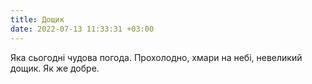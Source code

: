 ```yaml
---
title: Дощик
date: 2022-07-13 11:33:31 +03:00
---
```


Яка сьогодні чудова погода. Прохолодно, хмари на небі, невеликий дощик. Як же добре.
